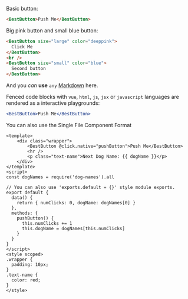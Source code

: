 Basic button:

```html
<BestButton>Push Me</BestButton>
```

Big pink button and small blue button:

```html
<BestButton size="large" color="deeppink">
  Click Me
</BestButton>
<br />
<BestButton size="small" color="blue">
  Second button
</BestButton>
```

And you _can_ **use** `any` [Markdown](http://daringfireball.net/projects/markdown/) here.

Fenced code blocks with `vue`, `html`, `js`, `jsx` or `javascript` languages are rendered as a interactive playgrounds:

```jsx
<BestButton>Push Me</BestButton>
```

You can also use the Single File Component Format

```vue
<template>
    <div class="wrapper">
        <BestButton @click.native="pushButton">Push Me</BestButton>
        <hr />
        <p class="text-name">Next Dog Name: {{ dogName }}</p>
    </div>
</template>
<script>
const dogNames = require('dog-names').all

// You can also use 'exports.default = {}' style module exports.
export default {
  data() {
    return { numClicks: 0, dogName: dogNames[0] }
  },
  methods: {
    pushButton() {
      this.numClicks += 1
      this.dogName = dogNames[this.numClicks]
    }
  }
}
</script>
<style scoped>
.wrapper {
  padding: 10px;
}
.text-name {
  color: red;
}
</style>
```

